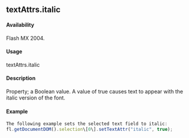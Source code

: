 ## textAttrs.italic

#### Availability

Flash MX 2004.

#### Usage

textAttrs.italic

#### Description

Property; a Boolean value. A value of true causes text to appear with the italic version of the font.

#### Example

```javascript
The following example sets the selected text field to italic:
fl.getDocumentDOM().selection\[0\].setTextAttr("italic", true);

```